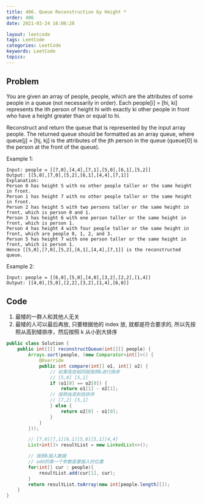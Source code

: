 ```yaml
---
title: 406. Queue Reconstruction by Height *
order: 406
date: 2021-03-24 16:06:28

layout: leetcode
tags: LeetCode
categories: LeetCode
keywords: LeetCode
topics:
---
```


## Problem

You are given an array of people, people, which are the attributes of some people in a queue (not necessarily in order). Each people[i] = [hi, ki] represents the ith person of height hi with exactly ki other people in front who have a height greater than or equal to hi.

Reconstruct and return the queue that is represented by the input array people. The returned queue should be formatted as an array queue, where queue[j] = [hj, kj] is the attributes of the jth person in the queue (queue[0] is the person at the front of the queue).

Example 1:

```
Input: people = [[7,0],[4,4],[7,1],[5,0],[6,1],[5,2]]
Output: [[5,0],[7,0],[5,2],[6,1],[4,4],[7,1]]
Explanation:
Person 0 has height 5 with no other people taller or the same height in front.
Person 1 has height 7 with no other people taller or the same height in front.
Person 2 has height 5 with two persons taller or the same height in front, which is person 0 and 1.
Person 3 has height 6 with one person taller or the same height in front, which is person 1.
Person 4 has height 4 with four people taller or the same height in front, which are people 0, 1, 2, and 3.
Person 5 has height 7 with one person taller or the same height in front, which is person 1.
Hence [[5,0],[7,0],[5,2],[6,1],[4,4],[7,1]] is the reconstructed queue.
```

Example 2:

```
Input: people = [[6,0],[5,0],[4,0],[3,2],[2,2],[1,4]]
Output: [[4,0],[5,0],[2,2],[3,2],[1,4],[6,0]]
```

## Code

1. 最矮的一群人和其他人无关
2. 最矮的人可以最后再放, 只要根据他的 index 放, 就都是符合要求的, 所以先按照从高到矮排序，然后按照 k 从小到大排序

```java
public class Solution {
    public int[][] reconstructQueue(int[][] people) {
        Arrays.sort(people, (new Comparator<int[]>() {
            @Override
            public int compare(int[] o1, int[] o2) {
                // 如果高低相同就按照k进行排序
                // [5,0] [5,1]
                if (o1[0] == o2[0]) {
                    return o1[1] - o2[1];
                // 按照由高到低排序
                // [7,2] [5,1]
                } else {
                    return o2[0] - o1[0];
                }
            }
        }));

        // [7,0][7,1][6,1][5,0][5,1][4,4]
        List<int[]> resultList = new LinkedList<>();

        // 按照k插入数据
        // add的第一个参数是要插入的位置
        for(int[] cur : people){
            resultList.add(cur[1], cur);
        }
        return resultList.toArray(new int[people.length][]);
    }
}
```
